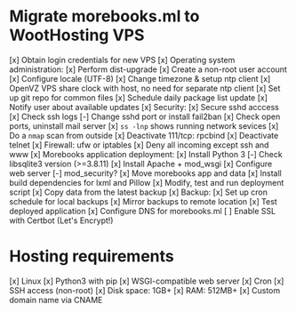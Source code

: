 # Migrate morebooks.ml to WootHosting VPS
[x] Obtain login credentials for new VPS
[x] Operating system administration:
    [x] Perform dist-upgrade
    [x] Create a non-root user account
    [x] Configure locale (UTF-8)
    [x] Change timezone & setup ntp client
        [x] OpenVZ VPS share clock with host, no need
            for separate ntp client
    [x] Set up git repo for common files
    [x] Schedule daily package list update
        [x] Notify user about available updates
[x] Security:
    [x] Secure sshd acccess
    [x] Check ssh logs
        [-] Change sshd port or install fail2ban
    [x] Check open ports, uninstall mail server
        [x] `ss -lnp` shows running network sevices
        [x] Do a `nmap` scan from outside
            [x] Deactivate 111/tcp: rpcbind
            [x] Deactivate telnet
    [x] Firewall: ufw or iptables
        [x] Deny all incoming except ssh and www
[x] Morebooks application deployment:
    [x] Install Python 3
    [-] Check libsqlite3 version (>=3.8.11)
    [x] Install Apache + mod_wsgi
    [x] Configure web server
        [-] mod_security?
    [x] Move morebooks app and data
        [x] Install build dependencies for lxml and Pillow
        [x] Modify, test and run deployment script
        [x] Copy data from the latest backup
[x] Backup:
    [x] Set up cron schedule for local backups
    [x] Mirror backups to remote location
[x] Test deployed application
[x] Configure DNS for morebooks.ml
[ ] Enable SSL with Certbot (Let's Encrypt!)


# Hosting requirements
[x] Linux
[x] Python3 with pip
[x] WSGI-compatible web server
[x] Cron
[x] SSH access (non-root)
[x] Disk space: 1GB+
[x] RAM: 512MB+
[x] Custom domain name via CNAME

